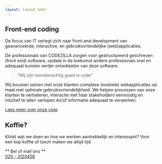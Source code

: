 ```yaml
---
layout: layout.html
---
```


## Front-end coding
De focus van IT verlegt zich naar front-end development van geavanceerde, interactive, en gebruiksvriendelijke (web)applicaties.

De professionals van CODEZILLA zorgen voor gestructureerd geschreven (front end) software, opdate in de toekomst andere professionals snel en adequaat kunnen verder ontwikkelen van deze software.

> "Wij zijn monsterachtig goed in code"

Wij bouwen samen met onze klanten complexe (mobiele) webapplicaties op maat met optimale gebruiksvriendelijkheid. We helpen processen van onze klanten te verbeteren, interactie met haar stakeholders eenvoudig en intuïtief te laten verlopen en/of informatie adequaat te verwerken.

[Lees meer over onze visie](/visie)

## Koffie?
Klinkt wat we doen en hoe we werken aantrekkelijk en interessant? Voor een kop koffie of lunch maken we altijd tijd.

** Bel of mail ons **<br>
[020 - 3120458](tel:+31203120458)
